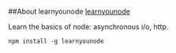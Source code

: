 ##About learnyounode
[learnyounode](http://nodeschool.io/zh-cn/)

Learn the basics of node: asynchronous i/o, http.

`npm install -g learnyounode`
